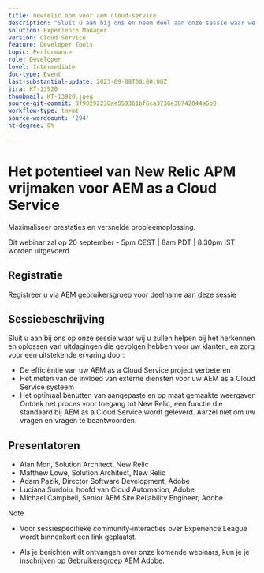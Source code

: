 ```yaml
---
title: newrelic apm voor aem cloud-service
description: "Sluit u aan bij ons en neem deel aan onze sessie waar we u zullen helpen bij het herkennen en oplossen van uitdagingen die van invloed zijn op uw eindgebruiker, en zorg voor een uitstekende ervaring door de efficiëntie van uw AEM as a Cloud Service project te verbeteren, de invloed van externe services voor uw AEM as a Cloud Service systeem te meten en de aangepaste en op maat gemaakte standpunten optimaal te benutten. Ontdek het proces voor toegang tot New Relic, een functie die standaard is opgenomen met AEM as a Cloud Service. Aarzel niet om je vragen en vragen te stellen."
solution: Experience Manager
version: Cloud Service
feature: Developer Tools
topic: Performance
role: Developer
level: Intermediate
doc-type: Event
last-substantial-update: 2023-09-08T00:00:00Z
jira: KT-13920
thumbnail: KT-13920.jpeg
source-git-commit: 3f90292238ae559361bf6ca3736e30742044a5b0
workflow-type: tm+mt
source-wordcount: '294'
ht-degree: 0%

---
```



# Het potentieel van New Relic APM vrijmaken voor AEM as a Cloud Service

Maximaliseer prestaties en versnelde probleemoplossing.

Dit webinar zal op 20 september - 5pm CEST \| 8am PDT \| 8.30pm IST worden uitgevoerd

## Registratie

[Registreer u via AEM gebruikersgroep voor deelname aan deze sessie](https://aem-augs.adobe.com/events/details/adobe-experience-manager-aem-learning-chapter-presents-harness-the-power-of-new-relic-apm-for-aem-as-a-cloud-service-boost-performance-amp-rapid-issue-fix/)

## Sessiebeschrijving

Sluit u aan bij ons op onze sessie waar wij u zullen helpen bij het herkennen en oplossen van uitdagingen die gevolgen hebben voor uw klanten, en zorg voor een uitstekende ervaring door:

* De efficiëntie van uw AEM as a Cloud Service project verbeteren
* Het meten van de invloed van externe diensten voor uw AEM as a Cloud Service systeem
* Het optimaal benutten van aangepaste en op maat gemaakte weergaven Ontdek het proces voor toegang tot New Relic, een functie die standaard bij AEM as a Cloud Service wordt geleverd. Aarzel niet om uw vragen en vragen te beantwoorden.

## Presentatoren

* Alan Mon, Solution Architect, New Relic
* Matthew Lowe, Solution Architect, New Relic
* Adam Pazik, Director Software Development, Adobe
* Luciana Surdoiu, hoofd van Cloud Automation, Adobe
* Michael Campbell, Senior AEM Site Reliability Engineer, Adobe

>[!NOTE]
>
>* Voor sessiespecifieke community-interacties over Experience League wordt binnenkort een link geplaatst.
>
>* Als je berichten wilt ontvangen over onze komende webinars, kun je je inschrijven op [Gebruikersgroep AEM Adobe](https://aem-augs.adobe.com/).
